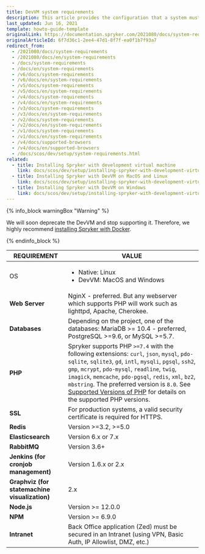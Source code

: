 ```yaml
---
title: DevVM system requirements
description: This article provides the configuration that a system must have in order for the Spryker project to run smoothly and efficiently.
last_updated: Jun 16, 2021
template: howto-guide-template
originalLink: https://documentation.spryker.com/2021080/docs/system-requirements
originalArticleId: 6f7d36c1-2ee4-47d1-8f7f-ea0f1b7f93a7
redirect_from:
  - /2021080/docs/system-requirements
  - /2021080/docs/en/system-requirements
  - /docs/system-requirements
  - /docs/en/system-requirements
  - /v6/docs/system-requirements
  - /v6/docs/en/system-requirements
  - /v5/docs/system-requirements
  - /v5/docs/en/system-requirements
  - /v4/docs/system-requirements
  - /v4/docs/en/system-requirements
  - /v3/docs/system-requirements
  - /v3/docs/en/system-requirements
  - /v2/docs/system-requirements
  - /v2/docs/en/system-requirements
  - /v1/docs/system-requirements
  - /v1/docs/en/system-requirements
  - /v4/docs/supported-browsers
  - /v4/docs/en/supported-browsers
  - /docs/scos/dev/setup/system-requirements.html
related:
  - title: Installing Spryker with development virtual machine
    link: docs/scos/dev/setup/installing-spryker-with-development-virtual-machine/installing-spryker-with-development-virtual-machine.html
  - title: Installing Spryker with DevVM on MacOS and Linux
    link: docs/scos/dev/setup/installing-spryker-with-development-virtual-machine/installing-spryker-with-devvm-on-macos-and-linux.html
  - title: Installing Spryker with DevVM on Windows
    link: docs/scos/dev/setup/installing-spryker-with-development-virtual-machine/installing-spryker-with-devvm-on-windows.html
---
```

{% info_block warningBox "Warning" %}

We will soon deprecate the DevVM and stop supporting it. Therefore, we highly recommend [installing Spryker with Docker](/docs/scos/dev/setup/installing-spryker-with-docker/installing-spryker-with-docker.html).

{% endinfo_block %}

| REQUIREMENT | VALUE |
| ----------------- | ----------------------- |
| OS                          | <ul><li>Native: Linux</li><li>DevVM: MacOS and Windows</li></ul>  |
| **Web Server**                                | NginX - preferred. But any webserver which supports PHP will work such as lighttpd, Apache, Cherokee. |
| **Databases**                             | Depending on the project, one of the databases: MariaDB >= 10.4 - preferred, PostgreSQL >=9.6, or MySQL >=5.7. |
| **PHP**                                   | Spryker supports PHP `>=7.4` with the following extensions: `curl`, `json`, `mysql`, `pdo-sqlite`, `sqlite3`, `gd`, `intl`, `mysqli`, `pgsql`, `ssh2`, `gmp`, `mcrypt`, `pdo-mysql`, `readline`, `twig`, `imagick`, `memcache`, `pdo-pgsql`, `redis`, `xml`, `bz2`, `mbstring`. The preferred version is `8.0`. See [Supported Versions of PHP](/docs/scos/user/intro-to-spryker/whats-new/supported-versions-of-php.html) for details on the supported PHP versions.|
| **SSL**                                       | For production systems, a valid security certificate is required for HTTPS. |
| **Redis**                                     | Version >=3.2, >=5.0                                                |
| **Elasticsearch**                             | Version 6.x or 7.x                                        |
| **RabbitMQ**                                  | Version 3.6+                                                 |
| **Jenkins (for cronjob management)**          | Version 1.6.x or 2.x          |
| **Graphviz (for statemachine visualization)** | 2.x                                                          |
|**Node.js**| Version >= 12.0.0 |
|**NPM**| Version >= 6.9.0 |
|**Intranet**| Back Office application (Zed) must be secured in an Intranet (using VPN, Basic Auth, IP Allowlist, DMZ, etc.) |
